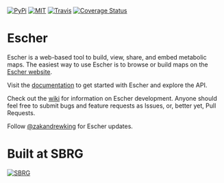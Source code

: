 [![PyPi](https://img.shields.io/pypi/v/Escher.svg)](https://pypi.python.org/pypi/Escher)
[![MIT](https://img.shields.io/pypi/l/Escher.svg)](https://github.com/zakandrewking/escher/blob/master/LICENSE)
[![Travis](https://img.shields.io/travis/zakandrewking/escher/master.svg)](https://travis-ci.org/zakandrewking/escher)
[![Coverage Status](https://img.shields.io/coveralls/zakandrewking/escher/master.svg)](https://coveralls.io/github/zakandrewking/escher?branch=master)

Escher
======

Escher is a web-based tool to build, view, share, and embed metabolic maps. The
easiest way to use Escher is to browse or build maps on the
[Escher website](http://escher.github.io/).

Visit the [documentation](http://escher.readthedocs.org/) to get started with
Escher and explore the API.

Check out the [wiki](https://github.com/zakandrewking/escher/wiki) for
information on Escher development. Anyone should feel free to submit bugs and
feature requests as Issues, or, better yet, Pull Requests.

Follow [@zakandrewking](https://twitter.com/zakandrewking) for Escher updates.

Built at SBRG
=============

[![SBRG](https://raw.githubusercontent.com/zakandrewking/escher/master/escher/resources/sbrg-logo.png)](http://systemsbiology.ucsd.edu/)
